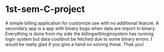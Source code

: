 # 1st-sem-C-project
A simple billing application for customize use with no additional feature. A secondary app is a app with binary bugs when data are import in binary.
Everything is done from my side the billingwithloginsystem has runinng login system but data couldnot be fetched due to some binary errors. 
I would be really glad if you give a hand on solving these.
Thak you!
